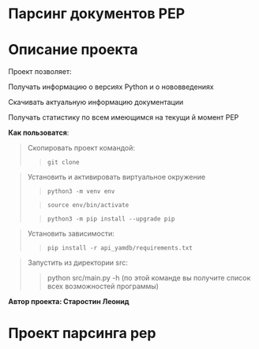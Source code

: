 # Парсинг документов PEP
# Описание проекта
Проект позволяет:

Получать информацию о версиях Python и о нововведениях

Скачивать актуальную информацию документации

Получать статистику по всем имеющимся на текущи й момент PEP

**Как пользоватся**:
>Скопировать проект командой: 
>> `git clone`

>Установить и активировать виртуальное окружение
>>`python3 -m venv env`
> 
>>`source env/bin/activate`
> 
>>`python3 -m pip install --upgrade pip`
 
>Установить зависимости:
>> `pip install -r api_yamdb/requirements.txt`


>Запустить из директории src:
>> python src/main.py -h (по этой команде вы получите список всех возможностей программы)

**Автор проекта: Старостин Леонид** 
# Проект парсинга pep
